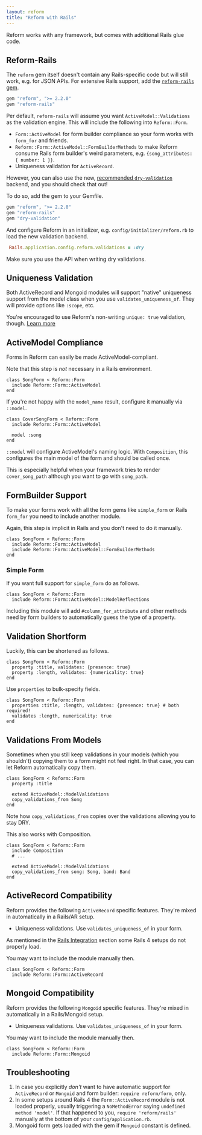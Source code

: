 ```yaml
---
layout: reform
title: "Reform with Rails"
---
```


Reform works with any framework, but comes with additional Rails glue code.

## Reform-Rails

The `reform` gem itself doesn't contain any Rails-specific code but will still work, e.g. for JSON APIs. For extensive Rails support, add the [`reform-rails` gem](https://github.com/trailblazer/reform-rails).

```ruby
gem "reform", ">= 2.2.0"
gem "reform-rails"
```

Per default, `reform-rails` will assume you want `ActiveModel::Validations` as the validation engine. This will include the following into `Reform::Form`.

* `Form::ActiveModel` for form builder compliance so your form works with `form_for` and friends.
* `Reform::Form::ActiveModel::FormBuilderMethods` to make Reform consume Rails form builder's weird parameters, e.g. `{song_attributes: { number: 1 }}`.
* Uniqueness validation for `ActiveRecord`.

However, you can also use the new, [recommended `dry-validation`](validation.html#dry-validation) backend, and you should check that out!

To do so, add the gem to your Gemfile.

```ruby
gem "reform", ">= 2.2.0"
gem "reform-rails"
gem "dry-validation"
```

And configure Reform in an initializer, e.g. `config/initializer/reform.rb` to load the new validation backend.

```ruby
 Rails.application.config.reform.validations = :dry
```

Make sure you use the API when writing dry validations.


## Uniqueness Validation

Both ActiveRecord and Mongoid modules will support "native" uniqueness support from the model class when you use `validates_uniqueness_of`. They will provide options like `:scope`, etc.

You're encouraged to use Reform's non-writing `unique: true` validation, though. [Learn more](http://trailblazer.to/gems/reform/validation.html)

## ActiveModel Compliance

Forms in Reform can easily be made ActiveModel-compliant.

Note that this step is _not_ necessary in a Rails environment.

    class SongForm < Reform::Form
      include Reform::Form::ActiveModel
    end

If you're not happy with the `model_name` result, configure it manually via `::model`.

    class CoverSongForm < Reform::Form
      include Reform::Form::ActiveModel

      model :song
    end

`::model` will configure ActiveModel's naming logic. With `Composition`, this configures the main model of the form and should be called once.

This is especially helpful when your framework tries to render `cover_song_path` although you want to go with `song_path`.


## FormBuilder Support

To make your forms work with all the form gems like `simple_form` or Rails `form_for` you need to include another module.

Again, this step is implicit in Rails and you don't need to do it manually.

    class SongForm < Reform::Form
      include Reform::Form::ActiveModel
      include Reform::Form::ActiveModel::FormBuilderMethods
    end

### Simple Form

If you want full support for `simple_form` do as follows.

    class SongForm < Reform::Form
      include Reform::Form::ActiveModel::ModelReflections

Including this module will add `#column_for_attribute` and other methods need by form builders to automatically guess the type of a property.


## Validation Shortform

Luckily, this can be shortened as follows.

    class SongForm < Reform::Form
      property :title, validates: {presence: true}
      property :length, validates: {numericality: true}
    end

Use `properties` to bulk-specify fields.

    class SongForm < Reform::Form
      properties :title, :length, validates: {presence: true} # both required!
      validates :length, numericality: true
    end



## Validations From Models

Sometimes when you still keep validations in your models (which you shouldn't) copying them to a form might not feel right. In that case, you can let Reform automatically copy them.

    class SongForm < Reform::Form
      property :title

      extend ActiveModel::ModelValidations
      copy_validations_from Song
    end

Note how `copy_validations_from` copies over the validations allowing you to stay DRY.

This also works with Composition.

    class SongForm < Reform::Form
      include Composition
      # ...

      extend ActiveModel::ModelValidations
      copy_validations_from song: Song, band: Band
    end


## ActiveRecord Compatibility

Reform provides the following `ActiveRecord` specific features. They're mixed in automatically in a Rails/AR setup.

 * Uniqueness validations. Use `validates_uniqueness_of` in your form.

As mentioned in the [Rails Integration](https://github.com/apotonick/reform#rails-integration) section some Rails 4 setups do not properly load.

You may want to include the module manually then.

    class SongForm < Reform::Form
      include Reform::Form::ActiveRecord

## Mongoid Compatibility

Reform provides the following `Mongoid` specific features. They're mixed in automatically in a Rails/Mongoid setup.

 * Uniqueness validations. Use `validates_uniqueness_of` in your form.

You may want to include the module manually then.

    class SongForm < Reform::Form
      include Reform::Form::Mongoid



## Troubleshooting

1. In case you explicitly _don't_ want to have automatic support for `ActiveRecord` or `Mongoid` and form builder: `require reform/form`, only.
2. In some setups around Rails 4 the `Form::ActiveRecord` module is not loaded properly, usually triggering a `NoMethodError` saying `undefined method 'model'`. If that happened to you, `require 'reform/rails'` manually at the bottom of your `config/application.rb`.
3. Mongoid form gets loaded with the gem if `Mongoid` constant is defined.
